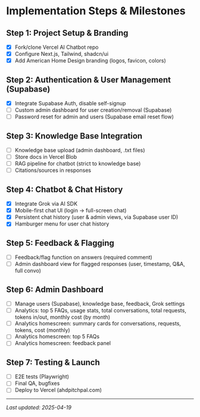 # Implementation Steps & Milestones

## Step 1: Project Setup & Branding
- [x] Fork/clone Vercel AI Chatbot repo
- [x] Configure Next.js, Tailwind, shadcn/ui
- [x] Add American Home Design branding (logos, favicon, colors)

## Step 2: Authentication & User Management (Supabase)
- [x] Integrate Supabase Auth, disable self-signup
- [ ] Custom admin dashboard for user creation/removal (Supabase)
- [ ] Password reset for admin and users (Supabase email reset flow)

## Step 3: Knowledge Base Integration
- [ ] Knowledge base upload (admin dashboard, .txt files)
- [ ] Store docs in Vercel Blob
- [ ] RAG pipeline for chatbot (strict to knowledge base)
- [ ] Citations/sources in responses

## Step 4: Chatbot & Chat History
- [x] Integrate Grok via AI SDK
- [x] Mobile-first chat UI (login → full-screen chat)
- [x] Persistent chat history (user & admin views, via Supabase user ID)
- [x] Hamburger menu for user chat history

## Step 5: Feedback & Flagging
- [ ] Feedback/flag function on answers (required comment)
- [ ] Admin dashboard view for flagged responses (user, timestamp, Q&A, full convo)

## Step 6: Admin Dashboard
- [ ] Manage users (Supabase), knowledge base, feedback, Grok settings
- [ ] Analytics: top 5 FAQs, usage stats, total conversations, total requests, tokens in/out, monthly cost (by month)
- [ ] Analytics homescreen: summary cards for conversations, requests, tokens, cost (monthly)
- [ ] Analytics homescreen: top 5 FAQs
- [ ] Analytics homescreen: feedback panel

## Step 7: Testing & Launch
- [ ] E2E tests (Playwright)
- [ ] Final QA, bugfixes
- [ ] Deploy to Vercel (ahdpitchpal.com)

---

_Last updated: 2025-04-19_
